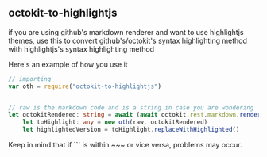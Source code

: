 ## octokit-to-highlightjs

if you are using github's markdown renderer and want to use highlightjs themes, use this to convert github's/octokit's syntax highlighting method with highlightjs's syntax highlighting method

Here's an example of how you use it

```typescript
// importing
var oth = require("octokit-to-highlightjs")


// raw is the markdown code and is a string in case you are wondering
let octokitRendered: string = await (await octokit.rest.markdown.render({text: file, mode: "markdown"})).data
    let toHighlight: any = new oth(raw, octokitRendered)
    let highlightedVersion = toHighlight.replaceWithHighlighted()
```

Keep in mind that if ``` is within ~~~ or vice versa, problems may occur.
